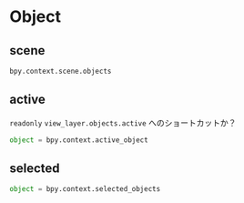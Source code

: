 # Object

## scene 

```python
bpy.context.scene.objects
```

## active
`readonly`
`view_layer.objects.active` へのショートカットか？
```python
object = bpy.context.active_object
```

## selected
```python
object = bpy.context.selected_objects
```

